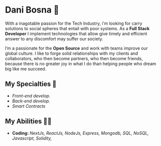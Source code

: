 # Dani Bosna :milky_way:
With a inagotable passion for the Tech Industry, i'm looking for carry solutions to social spheres that entail with poor systems. As a **Full Stack Developer** I implement technologies that allow give timely and efficient answer to any discomfort may suffer our society.

I’m a passionate for the **Open Source** and work with teams improve our global culture. I like to forge solid relationships with my clients and collaborators, who then become partners, who then become friends, because there is no greater joy in what I do than helping people who dream big like me succeed.

## My Specialties :rocket:

* *Front-end develop.*
* *Back-end develop.*
* *Smart Contracts*

## My Abilities :man_technologist:

* **Coding:**
*NextJs,*
*ReactJs,*
*NodeJs,*
*Express,*
*Mongodb,*
*SQL, NoSQL,*
*Javascript,*
*Solidity,*

